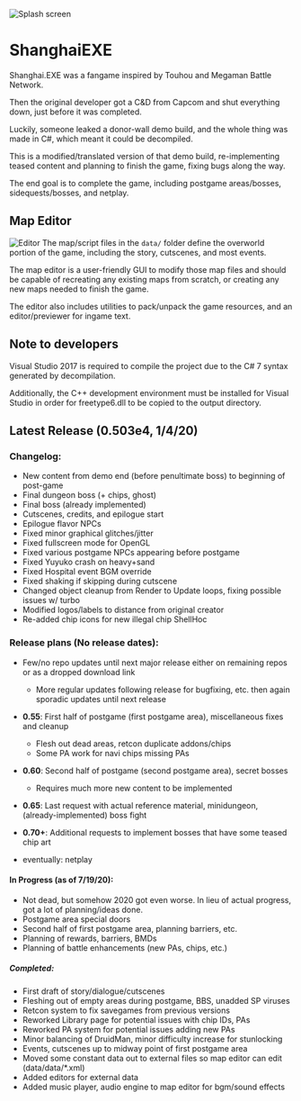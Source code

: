 ![Splash screen](https://i.imgur.com/yn7YYdE.jpg)

# ShanghaiEXE
Shanghai.EXE was a fangame inspired by Touhou and Megaman Battle Network.

Then the original developer got a C&D from Capcom and shut everything down, just before it was completed.

Luckily, someone leaked a donor-wall demo build, and the whole thing was made in C#, which meant it could be decompiled.

This is a modified/translated version of that demo build, re-implementing teased content and planning to finish the game, fixing bugs along the way.

The end goal is to complete the game, including postgame areas/bosses, sidequests/bosses, and netplay.

## Map Editor
![Editor](https://i.imgur.com/UKmk3E5.png)
The map/script files in the `data/` folder define the overworld portion of the game, including the story, cutscenes, and most events.

The map editor is a user-friendly GUI to modify those map files and should be capable of recreating any existing maps from scratch, or creating any new maps needed to finish the game.

The editor also includes utilities to pack/unpack the game resources, and an editor/previewer for ingame text.

## Note to developers

Visual Studio 2017 is required to compile the project due to the C# 7 syntax generated by decompilation.

Additionally, the C++ development environment must be installed for Visual Studio in order for freetype6.dll to be copied to the output directory.

## Latest Release (0.503e4, 1/4/20)

### Changelog:
- New content from demo end (before penultimate boss) to beginning of post-game
- Final dungeon boss (+ chips, ghost)
- Final boss (already implemented)
- Cutscenes, credits, and epilogue start
- Epilogue flavor NPCs
- Fixed minor graphical glitches/jitter
- Fixed fullscreen mode for OpenGL
- Fixed various postgame NPCs appearing before postgame
- Fixed Yuyuko crash on heavy+sand
- Fixed Hospital event BGM override
- Fixed shaking if skipping during cutscene
- Changed object cleanup from Render to Update loops, fixing possible issues w/ turbo
- Modified logos/labels to distance from original creator
- Re-added chip icons for new illegal chip ShellHoc

### Release plans (No release dates):
- Few/no repo updates until next major release either on remaining repos or as a dropped download link
    - More regular updates following release for bugfixing, etc. then again sporadic updates until next release

- **0.55**: First half of postgame (first postgame area), miscellaneous fixes and cleanup
    - Flesh out dead areas, retcon duplicate addons/chips
    - Some PA work for navi chips missing PAs
- **0.60**: Second half of postgame (second postgame area), secret bosses
    - Requires much more new content to be implemented
- **0.65**: Last request with actual reference material, minidungeon, (already-implemented) boss fight
- **0.70+**: Additional requests to implement bosses that have some teased chip art
- eventually: netplay

#### In Progress (as of 7/19/20):
- Not dead, but somehow 2020 got even worse. In lieu of actual progress, got a lot of planning/ideas done.
- Postgame area special doors
- Second half of first postgame area, planning barriers, etc.
- Planning of rewards, barriers, BMDs
- Planning of battle enhancements (new PAs, chips, etc.)

##### Completed:
- First draft of story/dialogue/cutscenes
- Fleshing out of empty areas during postgame, BBS, unadded SP viruses
- Retcon system to fix savegames from previous versions
- Reworked Library page for potential issues with chip IDs, PAs
- Reworked PA system for potential issues adding new PAs
- Minor balancing of DruidMan, minor difficulty increase for stunlocking
- Events, cutscenes up to midway point of first postgame area
- Moved some constant data out to external files so map editor can edit (data/data/*.xml)
- Added editors for external data
- Added music player, audio engine to map editor for bgm/sound effects